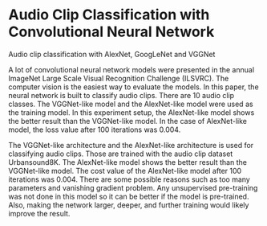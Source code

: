 # Audio Clip Classification with Convolutional Neural Network

Audio clip classification with AlexNet, GoogLeNet and VGGNet


A lot of convolutional neural network models were presented in the annual ImageNet Large Scale Visual Recognition Challenge (ILSVRC). The computer vision is the easiest way to evaluate the models. In this paper, the neural network is built to classify audio clips. There are 10 audio clip classes. The VGGNet-like model and the AlexNet-like model were used as the training model. In this experiment setup, the AlexNet-like model shows the better result than the VGGNet-like model. In the case of AlexNet-like model, the loss value after 100 iterations was 0.004.

The VGGNet-like architecture and the AlexNet-like architecture is used for classifying audio clips. Those are trained with the audio clip dataset Urbansound8K. The AlexNet-like model shows the better result than the VGGNet-like model. The cost value of the AlexNet-like model after 100 iterations was 0.004. There are some possible reasons such as too many parameters and vanishing gradient problem.
	Any unsupervised pre-training was not done in this model so it can be better if the model is pre-trained. Also, making the network larger, deeper, and further training would likely improve the result.
